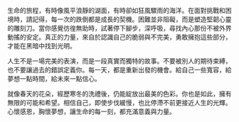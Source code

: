生命的旅程，有時像風平浪靜的湖面，有時卻如狂風驟雨的海洋。在面對挑戰和困境時，請記得，每一次的跌倒都是成長的契機。困難並非阻礙，而是塑造堅韌心靈的雕刻刀。當你感覺彷徨無助時，試著停下腳步，深呼吸，尋找內心那份不被外界動搖的安定。真正的力量，來自於認識自己的脆弱與不完美，勇敢擁抱這些部分，才能在黑暗中找到光明。

人生不是一場完美的表演，而是一段真實而獨特的故事。不要被別人的期待束縛，也不要讓過去的錯誤定義你。每一天，都是重新出發的機會。給自己一些寬容，給夢想一點時間，給未來一點信心。

就像春天的花朵，經歷寒冬的洗禮後，仍能綻放出最美的色彩。你也是如此，擁有無限的可能和希望。相信自己，即使步伐緩慢，也比停滯不前更接近人生的光輝。心懷感恩，胸懷夢想，讓生命的每一刻，都充滿意義與力量。